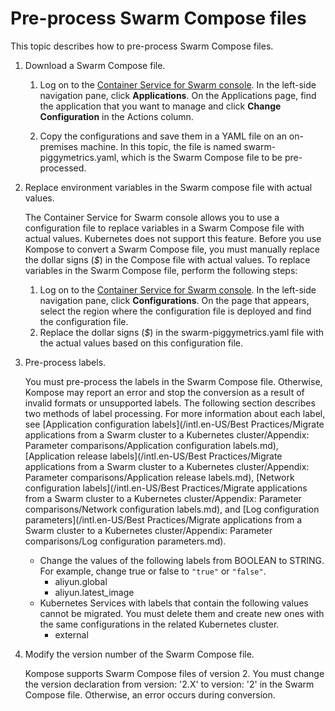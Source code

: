 # Pre-process Swarm Compose files

This topic describes how to pre-process Swarm Compose files.

1.  Download a Swarm Compose file.

    1.  Log on to the [Container Service for Swarm console](https://cs.console.aliyun.com). In the left-side navigation pane, click **Applications**. On the Applications page, find the application that you want to manage and click **Change Configuration** in the Actions column.

    2.  Copy the configurations and save them in a YAML file on an on-premises machine. In this topic, the file is named swarm-piggymetrics.yaml, which is the Swarm Compose file to be pre-processed.

2.  Replace environment variables in the Swarm compose file with actual values.

    The Container Service for Swarm console allows you to use a configuration file to replace variables in a Swarm Compose file with actual values. Kubernetes does not support this feature. Before you use Kompose to convert a Swarm Compose file, you must manually replace the dollar signs \(*$*\) in the Compose file with actual values. To replace variables in the Swarm Compose file, perform the following steps:

    1.  Log on to the [Container Service for Swarm console](https://cs.console.aliyun.com). In the left-side navigation pane, click **Configurations**. On the page that appears, select the region where the configuration file is deployed and find the configuration file.
    2.  Replace the dollar signs \(*$*\) in the swarm-piggymetrics.yaml file with the actual values based on this configuration file.
3.  Pre-process labels.

    You must pre-process the labels in the Swarm Compose file. Otherwise, Kompose may report an error and stop the conversion as a result of invalid formats or unsupported labels. The following section describes two methods of label processing. For more information about each label, see [Application configuration labels](/intl.en-US/Best Practices/Migrate applications from a Swarm cluster to a Kubernetes cluster/Appendix: Parameter comparisons/Application configuration labels.md), [Application release labels](/intl.en-US/Best Practices/Migrate applications from a Swarm cluster to a Kubernetes cluster/Appendix: Parameter comparisons/Application release labels.md), [Network configuration labels](/intl.en-US/Best Practices/Migrate applications from a Swarm cluster to a Kubernetes cluster/Appendix: Parameter comparisons/Network configuration labels.md), and [Log configuration parameters](/intl.en-US/Best Practices/Migrate applications from a Swarm cluster to a Kubernetes cluster/Appendix: Parameter comparisons/Log configuration parameters.md).

    -   Change the values of the following labels from BOOLEAN to STRING. For example, change true or false to `"true"` or `"false"`.
        -   aliyun.global
        -   aliyun.latest\_image
    -   Kubernetes Services with labels that contain the following values cannot be migrated. You must delete them and create new ones with the same configurations in the related Kubernetes cluster.
        -   external
4.  Modify the version number of the Swarm Compose file.

    Kompose supports Swarm Compose files of version 2. You must change the version declaration from version: '2.X' to version: '2' in the Swarm Compose file. Otherwise, an error occurs during conversion.


